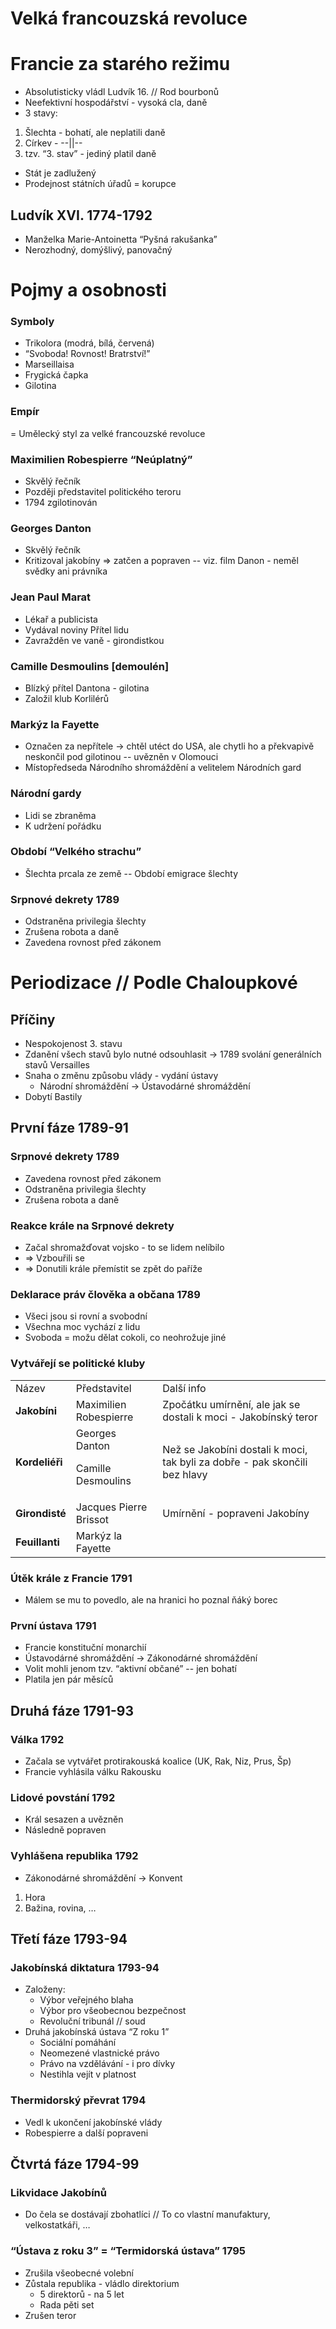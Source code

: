 # Velká francouzská revoluce


# Francie za starého režimu



* Absolutisticky vládl Ludvík 16. // Rod bourbonů
* Neefektivní hospodářství - vysoká cla, daně
* 3 stavy:
1. Šlechta	- bohatí, ale neplatili daně
2. Církev	         - --||--
3. tzv. “3. stav” - jediný platil daně
* Stát je zadlužený
* Prodejnost státních úřadů = korupce


## Ludvík XVI. 1774-1792



* Manželka Marie-Antoinetta “Pyšná rakušanka”
* Nerozhodný, domýšlivý, panovačný


# Pojmy a osobnosti


### Symboly 



* Trikolora (modrá, bílá, červená)
* “Svoboda! Rovnost! Bratrství!”
* Marseillaisa 
* Frygická čapka
* Gilotina


### Empír 

 = Umělecký styl za velké francouzské revoluce


### Maximilien Robespierre  “Neúplatný”



* Skvělý řečník
* Později představitel politického teroru
* 1794 zgilotinován


### Georges Danton 



* Skvělý řečník
* Kritizoval jakobíny ⇒ zatčen a popraven -- viz. film Danon - neměl svědky ani právníka


### Jean Paul Marat 



* Lékař a publicista
* Vydával noviny Přítel lidu
* Zavražděn ve vaně - girondistkou


### Camille Desmoulins [demoulén]



* Blízký přítel Dantona - gilotina
* Založil klub Korlilérů


### Markýz la Fayette 



* Označen za nepřítele → chtěl utéct do USA, ale chytli ho a překvapivě neskončil pod gilotinou -- uvězněn v Olomouci
* Místopředseda Národního shromáždění a velitelem Národních gard 


### Národní gardy 



* Lidi se zbraněma
* K udržení pořádku


### Období “Velkého strachu” 



* Šlechta prcala ze země -- Období emigrace šlechty


### Srpnové dekrety 1789 



* Odstraněna privilegia šlechty
* Zrušena robota a daně
* Zavedena rovnost před zákonem


# 


# Periodizace // Podle Chaloupkové


## Příčiny 



* Nespokojenost 3. stavu 
* Zdanění všech stavů bylo nutné odsouhlasit → 1789 svolání generálních stavů Versailles 
* Snaha o změnu způsobu vlády  - vydání ústavy
    * Národní shromáždění → Ústavodárné shromáždění
* Dobytí Bastily


## První fáze 1789-91


### Srpnové dekrety 1789



* Zavedena rovnost před zákonem
* Odstraněna privilegia šlechty
* Zrušena robota a daně


### Reakce krále na Srpnové dekrety 



* Začal shromažďovat vojsko - to se lidem nelíbilo
* ⇒ Vzbouřili se 
* ⇒ Donutili krále přemístit se zpět do paříže


### Deklarace práv člověka a občana 1789



* Všeci jsou si rovní a svobodní
* Všechna moc vychází z lidu
* Svoboda = možu dělat cokoli, co neohrožuje jiné


### Vytvářejí se politické kluby 


<table>
  <tr>
   <td>Název
   </td>
   <td>Představitel
   </td>
   <td>Další info
   </td>
  </tr>
  <tr>
   <td><strong>Jakobíni</strong>
   </td>
   <td>Maximilien Robespierre
   </td>
   <td>Zpočátku umírnění, ale jak se dostali k moci - Jakobínský teror
   </td>
  </tr>
  <tr>
   <td><strong>Kordeliéři</strong>
   </td>
   <td>Georges Danton
<p>
Camille Desmoulins
   </td>
   <td>Než se Jakobíni dostali k moci, tak byli za dobře - pak skončili bez hlavy
   </td>
  </tr>
  <tr>
   <td><strong>Girondisté </strong>
   </td>
   <td>Jacques Pierre Brissot
   </td>
   <td>Umírnění - popraveni Jakobíny
   </td>
  </tr>
  <tr>
   <td><strong>Feuillanti</strong>
   </td>
   <td>Markýz la Fayette
   </td>
   <td>
   </td>
  </tr>
</table>



### Útěk krále z Francie 1791 



* Málem se mu to povedlo, ale na hranici ho poznal ňáký borec 


### První ústava 1791



* Francie konstituční monarchií
* Ústavodárné shromáždění → Zákonodárné shromáždění
* Volit mohli jenom tzv. “aktivní občané” -- jen bohatí
* Platila jen pár měsíců


## Druhá fáze 1791-93


### Válka  1792



* Začala se vytvářet protirakouská koalice (UK, Rak, Niz, Prus, Šp)
* Francie vyhlásila válku Rakousku


### Lidové povstání  1792



* Král sesazen a uvězněn
* Následně popraven


### Vyhlášena republika 1792 



* Zákonodárné shromáždění → Konvent
1. Hora
2. Bažina, rovina, …


## Třetí fáze 1793-94


### Jakobínská diktatura 1793-94



* Založeny:
    * Výbor veřejného blaha
    * Výbor pro všeobecnou bezpečnost
    * Revoluční tribunál // soud
* Druhá jakobínská ústava “Z roku 1”
    * Sociální pomáhání 
    * Neomezené vlastnické právo
    * Právo na vzdělávání - i pro dívky
    * Nestihla vejít v platnost


### Thermidorský převrat 1794



* Vedl k ukončení jakobínské vlády
* Robespierre a další popraveni


## Čtvrtá fáze 1794-99


### Likvidace Jakobínů 



* Do čela se dostávají zbohatlíci // To co vlastní manufaktury, velkostatkáři, …


### “Ústava z roku 3” = “Termidorská ústava” 1795



* Zrušila všeobecné volební 
* Zůstala republika - vládlo direktorium
    * 5 direktorů - na 5 let
    * Rada pěti set
* Zrušen teror
